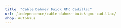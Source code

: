 ```yaml
---
title: "Cable Dahmer Buick GMC Cadillac"
url: /independence/cable-dahmer-buick-gmc-cadillac/
shop: Autohaus
---
```

